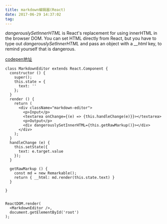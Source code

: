 ```yaml
---
title: markdown编辑器(React)
date: 2017-06-29 14:37:02
tag:
---
```


*dangerouslySetInnerHTML* is React's replacement for using innerHTML in the browser DOM.
You can set HTML directly from React, but you have to type out *dangerouslySetInnerHTML* and pass an object with a *__html* key, to remind yourself that is dangerous.

[codepen地址](https://codepen.io/suifengfengye/pen/MorPBY)

```
class MarkdownEditor extends React.Component {
  constructor () {
    super();
    this.state = {
      text: ''
    };
  }
  render () {
    return (
      <div className="markdown-editor">
        <p>Input</p>
        <textarea onChange={(e) => {this.handleChange(e)}}></textarea>
        <p>Output</p>
        <div dangerouslySetInnerHTML={this.getRawMarkup()}></div>
      </div>
    );
  }
  handleChange (e) {
    this.setState({
      text: e.target.value
    });
  }

  getRawMarkup () {
    const md = new Remarkable();
    return { __html: md.render(this.state.text) }
  }

}


ReactDOM.render(
  <MarkdownEditor />,
  document.getElementById('root')
);
```
